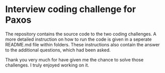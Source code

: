 # Interview coding challenge for Paxos

The repository contains the source code to the two coding challenges. A more detailed instruction on how to run the code is given in a seperate README.md file within folders. These instructions also contain the answer to the additional questions, which had been asked. 

Thank you very much for have given me the chance to solve those challenges. I truly enjoyed working on it. 
